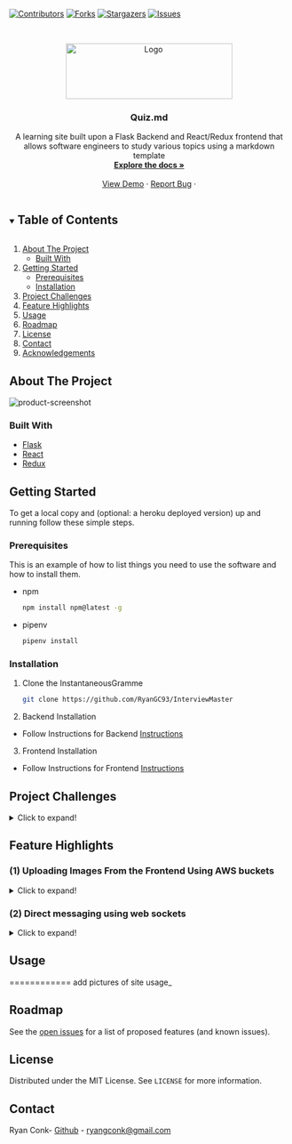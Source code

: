 <!--
*** Thanks for checking out the Best-README-Template. If you have a suggestion
*** that would make this better, please fork the InstantaneousGramme and create a pull request
*** or simply open an issue with the tag "enhancement".
*** Thanks again! Now go create something AMAZING! :D
***
***
***
*** To avoid retyping too much info. Do a search and replace for the following:
*** RyanGC93, InterviewMaster, twitter_handle, ryangconk@gmail.com, project_title, This a clone of Instagram that is built with 
-->



<!-- PROJECT SHIELDS -->
<!--
*** I'm using markdown "reference style" links for readability.
*** Reference links are enclosed in brackets [ ] instead of parentheses ( ).
*** See the bottom of this document for the declaration of the reference variables
*** for contributors-url, forks-url, etc. This is an optional, concise syntax you may use.
*** https://www.markdownguide.org/basic-syntax/#reference-style-links
-->
[![Contributors][contributors-shield]][contributors-url]
[![Forks][forks-shield]][forks-url]
[![Stargazers][stars-shield]][stars-url]
[![Issues][issues-shield]][issues-url]




<!-- PROJECT LOGO -->
<br />
<p align="center">
  <a href="https://github.com/RyanGC93/InterviewMaster">
    <img src="https://i.imgur.com/JbX5XyW.png" alt="Logo" width="300" height="100">
  </a>

  <h3 align="center">Quiz.md</h3>
  <p align="center">
    A learning site built upon a Flask Backend and React/Redux frontend that allows software engineers to study various topics using a markdown template
    <br />
    <a href="https://github.com/RyanGC93/InterviewMaster/wiki"><strong>Explore the docs »</strong></a>
    <br />
    <br />
    <a href="https://instantaneous-gramme.herokuapp.com">View Demo</a>
    ·
    <a href="https://github.com/RyanGC93/InterviewMaster/issues">Report Bug</a>
    ·
  </p>
</p>



<!-- TABLE OF CONTENTS -->
<details open="open">
  <summary><h2 style="display: inline-block">Table of Contents</h2></summary>
  <ol>
    <li>
      <a href="#about-the-project">About The Project</a>
      <ul>
        <li><a href="#built-with">Built With</a></li>
      </ul>
    </li>
    <li>
      <a href="#getting-started">Getting Started</a>
      <ul>
        <li><a href="#prerequisites">Prerequisites</a></li>
        <li><a href="#installation">Installation</a></li>
      </ul>
    </li>
    <li><a href="#project-challenges">Project Challenges</a></li>
    <li><a href="#feature-highlights">Feature Highlights</a></li>
    <li><a href="#usage">Usage</a></li>
    <li><a href="#roadmap">Roadmap</a></li>
    <li><a href="#license">License</a></li>
    <li><a href="#contact">Contact</a></li>
    <li><a href="#acknowledgements">Acknowledgements</a></li>
  </ol>
</details>



<!-- ABOUT THE PROJECT -->
## About The Project

![product-screenshot](https://i.imgur.com/n3vzM1f.png)




### Built With

* [Flask](https://flask.palletsprojects.com/)
* [React](https://reactjs.org/)
* [Redux](https://redux.js.org/)



<!-- GETTING STARTED -->
## Getting Started

To get a local copy and (optional: a heroku deployed version) up and running follow these simple steps.

### Prerequisites

This is an example of how to list things you need to use the software and how to install them.
* npm
  ```sh
  npm install npm@latest -g
  ```
* pipenv
  ```sh
  pipenv install
  ```
### Installation

1. Clone the InstantaneousGramme
   ```sh
   git clone https://github.com/RyanGC93/InterviewMaster
   ```

2. Backend Installation
- Follow Instructions for Backend [Instructions](https://github.com/RyanGC93/InterviewMaster/blob/readme/README_BACKEND.md)

3. Frontend Installation
- Follow Instructions for Frontend [Instructions](https://github.com/RyanGC93/InterviewMaster/blob/readme/README_FRONTEND.md)



## Project Challenges
<details>
  <summary>Click to expand!</summary>
  
  
  ## Heading
  1. A numbered
  2. list
     * With some
     * Sub bullets
</details>

## Feature Highlights

### (1) Uploading Images From the Frontend Using AWS buckets
<details>
  <summary>Click to expand!</summary>
  
  ### Summary
  TODO >>>>> ADD Summary
  ### Code Snippet
  ```
  export async function getSignedRequest(photo){
  let res = await fetch('/sign_s3/?file_name='+photo.name+"&file_type="+photo.type);
  if (res.ok) {
    res= await res.json()
    uploadFile(photo, res.data, res.url);
  } else {
    console.error('could not get url')
  }
  return res.data.url + res.data.fields.key
}

export async function uploadFile(file, s3Data, url){
  const data = new FormData()
  for(const key in s3Data.fields){
    data.append(key, s3Data.fields[key]);
  }
  data.append('file', file)
  const res = await fetch(url, {
    method:'POST',
    body: data
  })
  return res
}
  ```
</details>


### (2) Direct messaging using web sockets
<details>
  <summary>Click to expand!</summary>
  
  ### Summary
  TODO >>>>> ADD Summary
  ### Code Snippet
  ```
  export async function getSignedRequest(photo){
  let res = await fetch('/sign_s3/?file_name='+photo.name+"&file_type="+photo.type);
  if (res.ok) {
    res= await res.json()
    uploadFile(photo, res.data, res.url);
  } else {
    console.error('could not get url')
  }
  return res.data.url + res.data.fields.key
}

export async function uploadFile(file, s3Data, url){
  const data = new FormData()
  for(const key in s3Data.fields){
    data.append(key, s3Data.fields[key]);
  }
  data.append('file', file)
  const res = await fetch(url, {
    method:'POST',
    body: data
  })
  return res
}
  ```
</details>

<!-- USAGE EXAMPLES -->
## Usage

============ add pictures of site usage_


<!-- ROADMAP -->
## Roadmap

See the [open issues](https://github.com/RyanGC93/InterviewMaster/issues) for a list of proposed features (and known issues).



<!-- CONTRIBUTING -->
<!-- LICENSE -->
## License

Distributed under the MIT License. See `LICENSE` for more information.



<!-- CONTACT -->
## Contact

Ryan Conk- [Github](https://github.com/RyanGC93) - ryangconk@gmail.com

<!-- ACKNOWLEDGEMENTS -->





<!-- MARKDOWN LINKS & IMAGES -->
<!-- https://www.markdownguide.org/basic-syntax/#reference-style-links -->
[contributors-shield]: https://img.shields.io/github/contributors/TolulopeVerissimo/InstantaneousGramme.svg?style=for-the-badge
[contributors-url]: https://github.com/RyanGC93/InterviewMaster/graphs/contributors
[forks-shield]: https://img.shields.io/github/forks/TolulopeVerissimo/InstantaneousGramme.svg?style=for-the-badge
[forks-url]: https://github.com/RyanGC93/InterviewMaster/network/members
[stars-shield]: https://img.shields.io/github/stars/TolulopeVerissimo/InstantaneousGramme.svg?style=for-the-badge
[stars-url]: https://github.com/RyanGC93/InterviewMaster/stargazers
[issues-shield]: https://img.shields.io/github/issues/TolulopeVerissimo/InstantaneousGramme.svg?style=for-the-badge
[issues-url]: https://github.com/RyanGC93/InterviewMaster/issues
[linkedin-shield]: https://img.shields.io/badge/-LinkedIn-black.svg?style=for-the-badge&logo=linkedin&colorB=555
[linkedin-url]: https://linkedin.com/in/TolulopeVerissimo
